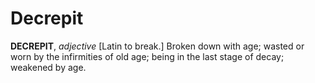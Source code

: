 # Decrepit

**DECREPIT**, _adjective_ \[Latin to break.\] Broken down with age; wasted or worn by the infirmities of old age; being in the last stage of decay; weakened by age.